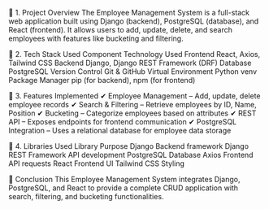 📌 1. Project Overview
The Employee Management System is a full-stack web application built using Django (backend), PostgreSQL (database), and React (frontend). It allows users to add, update, delete, and search employees with features like bucketing and filtering.

📌 2. Tech Stack Used
Component	Technology Used
Frontend	React, Axios, Tailwind CSS
Backend	Django, Django REST Framework (DRF)
Database	PostgreSQL
Version Control	Git & GitHub
Virtual Environment	Python venv
Package Manager	pip (for backend), npm (for frontend)

📌 3. Features Implemented
✔ Employee Management – Add, update, delete employee records
✔ Search & Filtering – Retrieve employees by ID, Name, Position
✔ Bucketing – Categorize employees based on attributes
✔ REST API – Exposes endpoints for frontend communication
✔ PostgreSQL Integration – Uses a relational database for employee data storage


📌 4. Libraries Used
Library	Purpose
Django	Backend framework
Django REST Framework	API development
PostgreSQL	Database
Axios	Frontend API requests
React	Frontend UI
Tailwind CSS	Styling


📌 Conclusion
This Employee Management System integrates Django, PostgreSQL, and React to provide a complete CRUD application with search, filtering, and bucketing functionalities.
